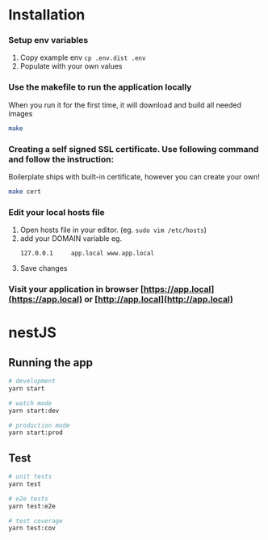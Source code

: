 # Installation 

### Setup env variables
1. Copy example env `cp .env.dist .env`
2. Populate with your own values
### Use the makefile to run the application locally
When you run it for the first time, it will download and build all needed images
```bash
make
```
### Creating a self signed SSL certificate. Use following command and follow the instruction:
Boilerplate ships with built-in certificate, however you can create your own!
```bash
make cert
```
### Edit your local hosts file
1. Open hosts file in your editor. (eg. `sudo vim /etc/hosts`)
2. add your DOMAIN variable eg.
    ```
    127.0.0.1     app.local www.app.local
    ```
3. Save changes

### Visit your application in browser [https://app.local](https://app.local) or [http://app.local](http://app.local)


# nestJS

## Running the app

```bash
# development
yarn start

# watch mode
yarn start:dev

# production mode
yarn start:prod
```

## Test

```bash
# unit tests
yarn test

# e2e tests
yarn test:e2e

# test coverage
yarn test:cov
```
